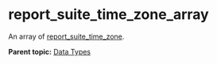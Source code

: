 # report\_suite\_time\_zone\_array

An array of [report\_suite\_time\_zone](r_report_suite_time_zone.md#).

**Parent topic:** [Data Types](../data_types/c_datatypes.md)

